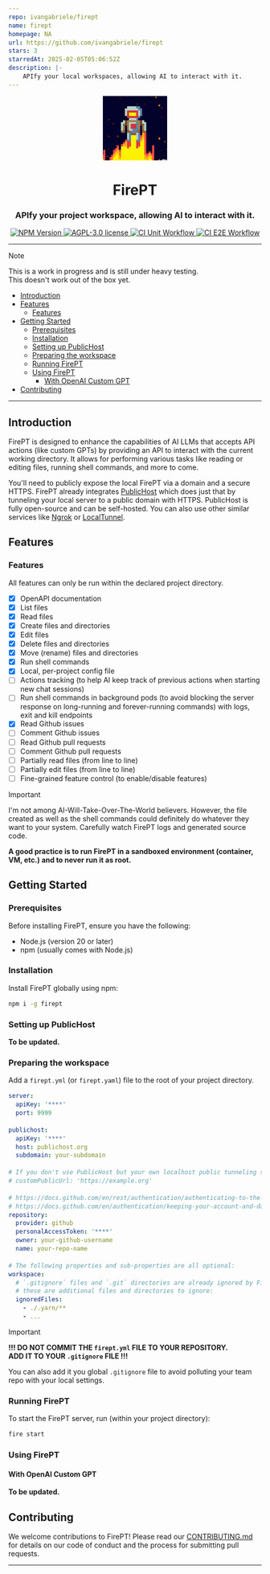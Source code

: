 ```yaml
---
repo: ivangabriele/firept
name: firept
homepage: NA
url: https://github.com/ivangabriele/firept
stars: 3
starredAt: 2025-02-05T05:06:52Z
description: |-
    APIfy your local workspaces, allowing AI to interact with it.
---
```


<p align="center">
  <img alt="FirePT Logo" height="128" src="https://raw.githubusercontent.com/ivangabriele/firept/main/docs/assets/logo.png" />
</p>
<h1 align="center">FirePT</h1>
<h3 align="center">APIfy your project workspace, allowing AI to interact with it.</h3>
<p align="center">
  <a href="https://www.npmjs.com/package/firept">
    <img alt="NPM Version" src="https://img.shields.io/npm/v/firept?style=for-the-badge" />
  </a>
  <a href="https://github.com/ivangabriele/firept/blob/main/LICENSE">
    <img alt="AGPL-3.0 license" src="https://img.shields.io/github/license/ivangabriele/firept?style=for-the-badge&labelColor=000">
  </a>
  <a href="https://github.com/ivangabriele/firept/actions?query=branch%3Amain+workflow%3AUnit">
    <img alt="CI Unit Workflow" src="https://img.shields.io/github/actions/workflow/status/ivangabriele/firept/unit.yml?branch=main&label=Unit&style=for-the-badge&labelColor=000">
  </a>
  <a href="https://github.com/ivangabriele/firept/actions?query=branch%3Amain+workflow%3AE2E">
    <img alt="CI E2E Workflow" src="https://img.shields.io/github/actions/workflow/status/ivangabriele/firept/e2e.yml?branch=main&label=E2E&style=for-the-badge&labelColor=000">
  </a>
</p>

---

> [!NOTE]  
> This is a work in progress and is still under heavy testing.  
> This doesn't work out of the box yet.

- [Introduction](#introduction)
- [Features](#features)
  - [Features](#features-1)
- [Getting Started](#getting-started)
  - [Prerequisites](#prerequisites)
  - [Installation](#installation)
  - [Setting up PublicHost](#setting-up-publichost)
  - [Preparing the workspace](#preparing-the-workspace)
  - [Running FirePT](#running-firept)
  - [Using FirePT](#using-firept)
    - [With OpenAI Custom GPT](#with-openai-custom-gpt)
- [Contributing](#contributing)

---

## Introduction

FirePT is designed to enhance the capabilities of AI LLMs that accepts API actions (like custom GPTs) by providing an
API to interact with the current working directory. It allows for performing various tasks like reading or editing
files, running shell commands, and more to come.

You'll need to publicly expose the local FirePT via a domain and a secure HTTPS. FirePT already integrates
[PublicHost](https://publichost.org) which does just that by tunneling your local server to a public domain with HTTPS.
PublicHost is fully open-source and can be self-hosted. You can also use other similar services like
[Ngrok](https://ngrok.com) or [LocalTunnel](https://localtunnel.github.io/www/).

## Features

### Features

All features can only be run within the declared project directory.

- [x] OpenAPI documentation
- [x] List files
- [x] Read files
- [x] Create files and directories
- [x] Edit files
- [x] Delete files and directories
- [x] Move (rename) files and directories
- [x] Run shell commands
- [x] Local, per-project config file
- [ ] Actions tracking (to help AI keep track of previous actions when starting new chat sessions)
- [ ] Run shell commands in background pods (to avoid blocking the server response on long-running and forever-running
      commands) with logs, exit and kill endpoints
- [x] Read Github issues
- [ ] Comment Github issues
- [ ] Read Github pull requests
- [ ] Comment Github pull requests
- [ ] Partially read files (from line to line)
- [ ] Partially edit files (from line to line)
- [ ] Fine-grained feature control (to enable/disable features)

> [!IMPORTANT]  
> I'm not among AI-Will-Take-Over-The-World believers. However, the file created as well as the shell commands could
> definitely do whatever they want to your system. Carefully watch FirePT logs and generated source code.
>
> **A good practice is to run FirePT in a sandboxed environment (container, VM, etc.) and to never run it as root.**

## Getting Started

### Prerequisites

Before installing FirePT, ensure you have the following:

- Node.js (version 20 or later)
- npm (usually comes with Node.js)

### Installation

Install FirePT globally using npm:

```sh
npm i -g firept
```

### Setting up PublicHost

**To be updated.**

### Preparing the workspace

Add a `firept.yml` (or `firept.yaml`) file to the root of your project directory.

```yaml
server:
  apiKey: '****'
  port: 9999

publichost:
  apiKey: '****'
  host: publichost.org
  subdomain: your-subdomain

# If you don't use PublicHost but your own localhost public tunneling service (like ngrok or localtunnel):
# customPublicUrl: 'https://example.org'

# https://docs.github.com/en/rest/authentication/authenticating-to-the-rest-api?apiVersion=2022-11-28#authenticating-with-a-personal-access-token
# https://docs.github.com/en/authentication/keeping-your-account-and-data-secure/managing-your-personal-access-tokens
repository:
  provider: github
  personalAccessToken: '****'
  owner: your-github-username
  name: your-repo-name

# The following properties and sub-properties are all optional:
workspace:
  # `.gitignore` files and `.git` directories are already ignored by FirePT,
  # these are additional files and directories to ignore:
  ignoredFiles:
    - ./.yarn/**
    - ...
```

> [!IMPORTANT]  
> **!!! DO NOT COMMIT THE `firept.yml` FILE TO YOUR REPOSITORY.  
> ADD IT TO YOUR `.gitignore` FILE !!!**

You can also add it you global `.gitignore` file to avoid polluting your team repo with your local settings.

### Running FirePT

To start the FirePT server, run (within your project directory):

```sh
fire start
```

### Using FirePT

#### With OpenAI Custom GPT

**To be updated.**

## Contributing

We welcome contributions to FirePT! Please read our [CONTRIBUTING.md](CONTRIBUTING.md) for details on our code of
conduct and the process for submitting pull requests.

---

